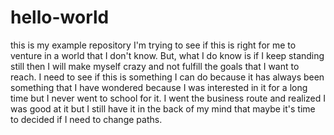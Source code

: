 # hello-world
this is my example repository
I'm trying to see if this is right for me to venture in a world that I don't know. But, what I do know is if I keep standing still then I will make myself crazy and not fulfill the goals that I want to reach. I need to see if this is something I can do because it has always been something that I have wondered because I was interested in it for a long time but I never went to school for it. I went the business route and realized I was good at it but I still have it in the back of my mind that maybe it's time to decided if I need to change paths. 
